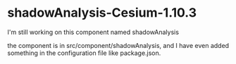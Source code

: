 # shadowAnalysis-Cesium-1.10.3
I'm still working on this component named shadowAnalysis

the component is in src/component/shadowAnalysis, and I have even added something in the configuration file like package.json.

